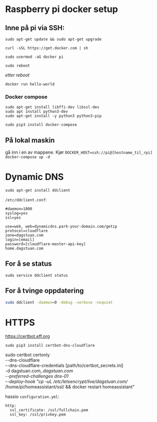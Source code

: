 # Raspberry pi docker setup

## Inne på pi via SSH:

`sudo apt-get update && sudo apt-get upgrade`

`curl -sSL https://get.docker.com | sh`

`sudo usermod -aG docker pi`

`sudo reboot`

*etter reboot*

`docker run hello-world`

### Docker compose

```
sudo apt-get install libffi-dev libssl-dev
sudo apt install python3-dev
sudo apt-get install -y python3 python3-pip
```

```
sudo pip3 install docker-compose
```

## På lokal maskin

gå inn i en av mappene. Kjør `DOCKER_HOST=ssh://pi@[hostname_til_rpi] docker-compose up -d`

# Dynamic DNS

`sudo apt-get install ddclient`

`/etc/ddclient.conf`:

```
#daemon=1800
syslog=yes
ssl=yes

use=web, web=dynamicdns.park-your-domain.com/getip
protocol=cloudflare
zone=dagstuan.com
login=[email]
password=[cloudflare-master-api-key]
home.dagstuan.com
```

## For å se status

```
sudo service ddclient status
```

## For å tvinge oppdatering

```sh
sudo ddclient -daemon=0 -debug -verbose -noquiet
```

# HTTPS

https://certbot.eff.org

`sudo pip3 install certbot-dns-cloudflare`

sudo certbot certonly \
  --dns-cloudflare \
  --dns-cloudflare-credentials [path/to/certbot_secrets.ini] \
  -d dagstuan.com,*.dagstuan.com\
  --preferred-challenges dns-01\
  --deploy-hook "cp -uL /etc/letsencrypt/live/dagstuan.com/* /home/pi/homeassistant/ssl/ && docker restart homeassistant"

hassio `configuration.yml`:

```
http:
  ssl_certificate: /ssl/fullchain.pem
  ssl_key: /ssl/privkey.pem
```
